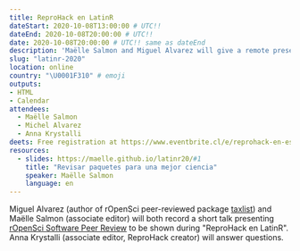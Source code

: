 ```yaml
---
title: ReproHack en LatinR
dateStart: 2020-10-08T13:00:00 # UTC!!
dateEnd: 2020-10-08T20:00:00 # UTC!!
date: 2020-10-08T20:00:00 # UTC!! same as dateEnd
description: 'Maëlle Salmon and Miguel Alvarez will give a remote presentation (in Spanish!) on our open software peer review system; Anna Krystalli will answer questions.'
slug: "latinr-2020"
location: online
country: "\U0001F310" # emoji
outputs: 
- HTML
- Calendar 
attendees:
  - Maëlle Salmon
  - Michel Alvarez
  - Anna Krystalli
deets: Free registration at https://www.eventbrite.cl/e/reprohack-en-espanol-latinr-2020-tickets-121741832097
resources:
  - slides: https://maelle.github.io/latinr20/#1
    title: "Revisar paquetes para una mejor ciencia"
    speaker: Maëlle Salmon
    language: en
---
```


Miguel Alvarez (author of rOpenSci peer-reviewed package [taxlist](https://docs.ropensci.org/taxlist)) and Maëlle Salmon (associate editor) will both record a short talk presenting [rOpenSci Software Peer Review](/software-review) to be shown during "ReproHack en LatinR".
Anna Krystalli (associate editor, ReproHack creator) will answer questions.



